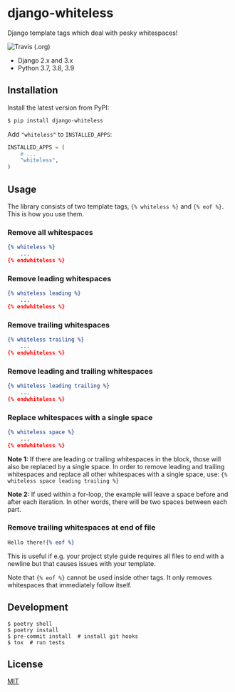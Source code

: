 # django-whiteless

Django template tags which deal with pesky whitespaces!

![Travis (.org)](https://img.shields.io/travis/denizdogan/django-whiteless)

- Django 2.x and 3.x
- Python 3.7, 3.8, 3.9

## Installation

Install the latest version from PyPI:

```bash
$ pip install django-whiteless
```

Add `"whiteless"` to `INSTALLED_APPS`:

```python
INSTALLED_APPS = (
    # ...
    "whiteless",
)
```

## Usage

The library consists of two template tags, `{% whiteless %}` and `{% eof %}`.
This is how you use them.

### Remove all whitespaces

```djangotemplate
{% whiteless %}
    ...
{% endwhiteless %}
```

### Remove leading whitespaces

```djangotemplate
{% whiteless leading %}
    ...
{% endwhiteless %}
```

### Remove trailing whitespaces

```djangotemplate
{% whiteless trailing %}
    ...
{% endwhiteless %}
```

### Remove leading and trailing whitespaces

```djangotemplate
{% whiteless leading trailing %}
    ...
{% endwhiteless %}
```

### Replace whitespaces with a single space

```djangotemplate
{% whiteless space %}
    ...
{% endwhiteless %}
```

**Note 1:** If there are leading or trailing whitespaces in the block, those
will also be replaced by a single space. In order to remove leading and
trailing whitespaces and replace all other whitespaces with a single space,
use: `{% whiteless space leading trailing %}`

**Note 2:** If used within a for-loop, the example will leave a space before
and after each iteration. In other words, there will be two spaces between each
part.

### Remove trailing whitespaces at end of file

```djangotemplate
Hello there!{% eof %}
```

This is useful if e.g. your project style guide requires all files to end with
a newline but that causes issues with your template.

Note that `{% eof %}` cannot be used inside other tags. It only removes
whitespaces that immediately follow itself.

## Development

```shell
$ poetry shell
$ poetry install
$ pre-commit install  # install git hooks
$ tox  # run tests
```

## License

[MIT](LICENSE)
